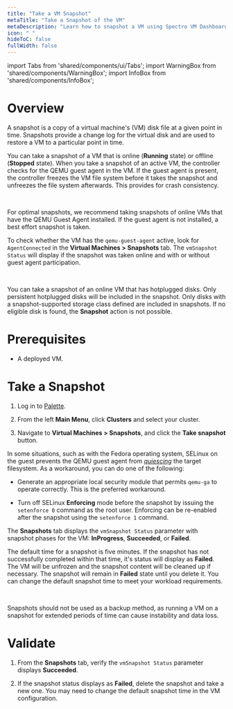```yaml
---
title: "Take a VM Snapshot"
metaTitle: "Take a Snapshot of the VM"
metaDescription: "Learn how to snapshot a VM using Spectro VM Dashboard."
icon: " "
hideToC: false
fullWidth: false
---
```


import Tabs from 'shared/components/ui/Tabs';
import WarningBox from 'shared/components/WarningBox';
import InfoBox from 'shared/components/InfoBox';

# Overview

A snapshot is a copy of a virtual machine's (VM) disk file at a given point in time. Snapshots provide a change log for the virtual disk and are used to restore a VM to a particular point in time. 

You can take a snapshot of a VM that is online (**Running** state) or offline (**Stopped** state). When you take a snapshot of an active VM, the controller checks for the QEMU guest agent in the VM. If the guest agent is present, the controller freezes the VM file system before it takes the snapshot and unfreezes the file system afterwards. This provides for crash consistency.

<br />

<InfoBox>

For optimal snapshots, we recommend taking snapshots of online VMs that have the QEMU Guest Agent installed. If the guest agent is not installed, a best effort snapshot is taken.

To check whether the VM has the ``qemu-guest-agent`` active, look for ``AgentConnected`` in the **Virtual Machines > Snapshots** tab. The ``vmSnapshot Status`` will display if the snapshot was taken online and with or without guest agent participation.

</InfoBox>

<br />

You can take a snapshot of an online VM that has hotplugged disks. Only persistent hotplugged disks will be included in the snapshot. Only disks with a snapshot-supported storage class defined are included in snapshots. If no eligible disk is found, the **Snapshot** action is not possible.

# Prerequisites

- A deployed VM. 


# Take a Snapshot

1. Log in to [Palette](https://console.spectrocloud.com).


2. From the left **Main Menu**, click **Clusters** and select your cluster.


3. Navigate to **Virtual Machines > Snapshots**, and click the **Take snapshot** button.


<WarningBox>

In some situations, such as with the Fedora operating system, SELinux on the guest prevents the QEMU guest agent from [*quiescing*](https://docs.vmware.com/en/VMware-vSphere/7.0/com.vmware.vsphere.hostclient.doc/GUID-64B866EF-7636-401C-A8FF-2B4584D9CA72.html?hWord=N4IghgNiBcII4FcCWBTAzgYxSAvkA) the target filesystem. As a workaround, you can do one of the following:

- Generate an appropriate local security module that permits `qemu-ga` to operate correctly. This is the preferred workaround.


- Turn off SELinux **Enforcing** mode before the snapshot by issuing the `setenforce 0` command as the root user. Enforcing can be re-enabled after the snapshot using the `setenforce 1` command.

</WarningBox>


The **Snapshots** tab displays the ``vmSnapshot Status`` parameter with snapshot phases for the VM: **InProgress**, **Succeeded**, or **Failed**.

The default time for a snapshot is five minutes. If the snapshot has not successfully completed within that time, it's status will display as **Failed**. The VM will be unfrozen and the snapshot content will be cleaned up if necessary. The snapshot will remain in **Failed** state until you delete it. You can change the default snapshot time to meet your workload requirements.

<br />

<WarningBox>

Snapshots should not be used as a backup method, as running a VM on a snapshot for extended periods of time can cause instability and data loss.

</WarningBox>

# Validate

1. From the **Snapshots** tab, verify the ``vmSnapshot Status`` parameter displays **Succeeded**.


2. If the snapshot status displays as **Failed**, delete the snapshot and take a new one. You may need to change the default snapshot time in the VM configuration. 







